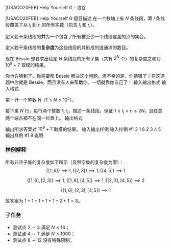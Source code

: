 



[USACO20FEB] Help Yourself G - 洛谷














[USACO20FEB] Help Yourself G
题目描述
在一个数轴上有 $N$ 条线段，第 $i$ 条线段覆盖了从 $l_i$ 到 $r_i$ 的所有实数（包含 $l_i$ 和 $r_i$）。

定义若干条线段的**并**为一个包含了所有被至少一个线段覆盖的点的集合。

定义若干条线段的**复杂度**为这些线段的并形成的连通块的数目。

现在 Bessie 想要求出给定 $N$ 条线段的所有子集（共有 $2^N$ 个）的复杂度之和对 $10^9+7$ 取模的结果。

你也许猜到了，你需要帮 Bessie 解决这个问题。但不幸的是，你猜错了！在这道题中你就是 Bessie，而且没有人来帮助你。一切就靠你自己了！
输入输出格式
输入格式

第一行一个整数 $N$（$1 \leq N \leq 10^5$）。

接下来 $N$ 行，每行两个整数 $l_i,r_i$，描述一条线段。保证 $1 \leq l_i \lt r_i \leq 2N$，且任意两个端点都不在同一位置上。
输出格式

输出所求答案对 $10^9+7$ 取模的结果。
输入输出样例
输入样例 #1
3
1 6
2 3
4 5
输出样例 #1
8
说明
### 样例解释

所有非空子集的复杂度如下所示（显然空集的复杂度为零）：
$$
\{[1,6]\} \implies 1, \{[2,3]\} \implies 1, \{[4,5]\} \implies 1
$$

$$
\{[1,6],[2,3]\} \implies 1, \{[1,6],[4,5]\} \implies 1, \{[2,3],[4,5]\} \implies 2
$$

$$
\{[1,6],[2,3],[4,5]\} \implies 1
$$

故答案为 $1+1+1+1+1+2+1=8$。

### 子任务

- 测试点 $2 \sim 3$ 满足 $N \leq 16$；
- 测试点 $4 \sim 7$ 满足 $N \leq 1000$；
- 测试点 $8 \sim 12$ 没有特殊限制。






